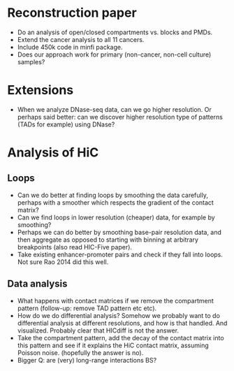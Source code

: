 # Reconstruction paper

- Do an analysis of open/closed compartments vs. blocks and PMDs.
- Extend the cancer analysis to all 11 cancers.
- Include 450k code in minfi package.
- Does our approach work for primary (non-cancer, non-cell culture) samples?

# Extensions

- When we analyze DNase-seq data, can we go higher resolution.  Or perhaps said better: can we discover higher resolution type of patterns (TADs for example) using DNase?

# Analysis of HiC

## Loops

- Can we do better at finding loops by smoothing the data carefully, perhaps with a smoother which respects the gradient of the contact matrix?
- Can we find loops in lower resolution (cheaper) data, for example by smoothing?
- Perhaps we can do better by smoothing base-pair resolution data, and then aggregate as opposed to starting with binning at arbitrary breakpoints (also read HIC-Five paper).
- Take existing enhancer-promoter pairs and check if they fall into loops.  Not sure Rao 2014 did this well.

## Data analysis

- What happens with contact matrices if we remove the compartment pattern (follow-up: remove TAD pattern etc etc).
- How do we do differential analysis?  Somehow we probably want to do differential analysis at different resolutions, and how is that handled.  And visualized.  Probably clear that HICdiff is not the answer.
- Take the compartment pattern, add the decay of the contact matrix into this pattern and see if it explains the HiC contact matrix, assuming Poisson noise. (hopefully the answer is no).
- Bigger Q: are (very) long-range interactions BS?
